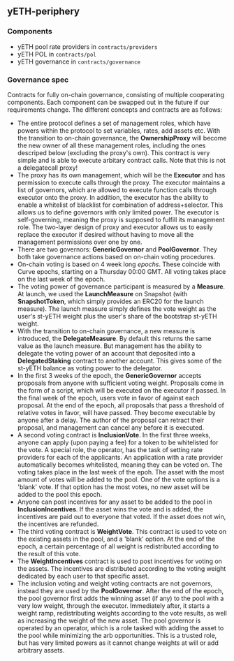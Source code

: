 ## yETH-periphery

### Components
- yETH pool rate providers in `contracts/providers`
- yETH POL in `contracts/pol`
- yETH governance in `contracts/governance`

### Governance spec
Contracts for fully on-chain governance, consisting of multiple cooperating components. Each component can be swapped out in the future if our requirements change. The different concepts and contracts are as follows:
- The entire protocol defines a set of management roles, which have powers within the protocol to set variables, rates, add assets etc. With the transition to on-chain governance, the **OwnershipProxy** will become the new owner of all these management roles, including the ones descriped below (excluding the proxy's own). This contract is very simple and is able to execute arbitary contract calls. Note that this is not a delegatecall proxy!
- The proxy has its own management, which will be the **Executor** and has permission to execute calls through the proxy. The executor maintains a list of governors, which are allowed to execute function calls through executor onto the proxy. In addition, the executor has the ability to enable a whitelist of blacklist for combination of address+selector. This allows us to define governors with only limited power.
The executor is self-governing, meaning the proxy is supposed to fulfill its management role.
The two-layer design of proxy and executor allows us to easily replace the executor if desired without having to move all the management permissions over one by one.
- There are two governors: **GenericGovernor** and **PoolGovernor**. They both take governance actions based on on-chain voting procedures.
- On-chain voting is based on 4 week long _epochs_. These coincide with Curve epochs, starting on a Thursday 00:00 GMT.
All voting takes place on the last week of the epoch.
- The voting power of governance participant is measured by a **Measure**. At launch, we used the **LaunchMeasure** on Snapshot (with **SnapshotToken**, which simply provides an ERC20 for the launch measure). The launch measure simply defines the vote weight as the user's st-yETH weight plus the user's share of the bootstrap st-yETH weight.
- With the transition to on-chain governance, a new measure is introduced, the **DelegateMeasure**. By default this returns the same value as the launch measure. But management has the ability to delegate the voting power of an account that deposited into a **DelegatedStaking** contract to another account. This gives some of the st-yETH balance as voting power to the delegator.
- In the first 3 weeks of the epoch, the **GenericGovernor** accepts proposals from anyone with sufficient voting weight. Proposals come in the form of a script, which will be executed on the executor if passed. In the final week of the epoch, users vote in favor of against each proposal. At the end of the epoch, all proposals that pass a threshold of relative votes in favor, will have passed. They become executable by anyone after a delay.
The author of the proposal can retract their proposal, and management can cancel any before it is executed.
- A second voting contract is **InclusionVote**. In the first three weeks, anyone can apply (upon paying a fee) for a token to be whitelisted for the vote.
A special role, the operator, has the task of setting rate providers for each of the applicants. An application with a rate provider automatically becomes whitelisted, meaning they can be voted on.
The voting takes place in the last week of the epoh. The asset with the most amount of votes will be added to the pool.
One of the vote options is a 'blank' vote. If that option has the most votes, no new asset will be added to the pool this epoch.
- Anyone can post incentives for any asset to be added to the pool in **InclusionIncentives**. If the asset wins the vote and is added, the incentives are paid out to everyone that voted. If the asset does not win, the incentives are refunded.
- The third voting contract is **WeightVote**. This contract is used to vote on the existing assets in the pool, and a 'blank' option. At the end of the epoch, a certain percentage of all weight is redistributed according to the result of this vote.
- The **WeightIncentives** contract is used to post incentives for voting on the assets. The incentives are distributed according to the voting weight dedicated by each user to that specific asset.
- The inclusion voting and weight voting contracts are not governors, instead they are used by the **PoolGovernor**. After the end of the epoch, the pool governor first adds the winning asset (if any) to the pool with a very low weight, through the executor. Immediately after, it starts a weight ramp, redistributing weights according to the vote results, as well as increasing the weight of the new asset.
The pool governor is operated by an operator, which is a role tasked with adding the asset to the pool while minimizing the arb opportunities. This is a trusted role, but has very limited powers as it cannot change weights at will or add arbitrary assets.
